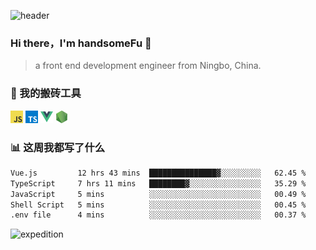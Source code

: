 ![header](https://raw.githubusercontent.com/fzq1998/fzq1998/master/header.png)

### Hi there，I'm handsomeFu 👋

> a front end development engineer from Ningbo, China.

### 🔧 我的搬砖工具
<code><img height="20" src="https://raw.githubusercontent.com/github/explore/80688e429a7d4ef2fca1e82350fe8e3517d3494d/topics/javascript/javascript.png" alt="javascript"></code>
<code><img height="20" src="https://raw.githubusercontent.com/github/explore/80688e429a7d4ef2fca1e82350fe8e3517d3494d/topics/typescript/typescript.png" alt="typescript"></code>
<code><img height="20" src="https://raw.githubusercontent.com/github/explore/80688e429a7d4ef2fca1e82350fe8e3517d3494d/topics/vue/vue.png" alt="vue"></code>
<code><img height="20" src="https://raw.githubusercontent.com/github/explore/80688e429a7d4ef2fca1e82350fe8e3517d3494d/topics/nodejs/nodejs.png" alt="nodejs"></code>



### 📊 这周我都写了什么
<!--START_SECTION:waka-->

```txt
Vue.js         12 hrs 43 mins  ███████████████▓░░░░░░░░░   62.45 %
TypeScript     7 hrs 11 mins   ████████▓░░░░░░░░░░░░░░░░   35.29 %
JavaScript     5 mins          ░░░░░░░░░░░░░░░░░░░░░░░░░   00.49 %
Shell Script   5 mins          ░░░░░░░░░░░░░░░░░░░░░░░░░   00.45 %
.env file      4 mins          ░░░░░░░░░░░░░░░░░░░░░░░░░   00.37 %
```

<!--END_SECTION:waka-->


![expedition](https://raw.githubusercontent.com/fzq1998/fzq1998/master/expedition.gif)

